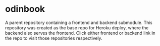 # odinbook
A parent repository containing a frontend and backend submodule. This repository was created as the base repo for Heroku deploy, where the backend also serves the frontend. Click either frontend or backend link in the repo to visit those repositories respectively.
